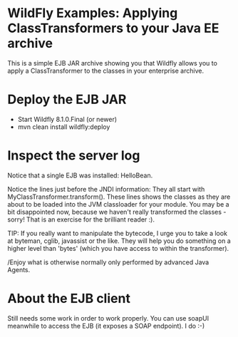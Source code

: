 WildFly Examples: Applying ClassTransformers to your Java EE archive 
========================
This is a simple EJB JAR archive showing you that Wildfly allows you to apply a ClassTransformer to the classes in your enterprise archive.
 
Deploy the EJB JAR 
========================
* Start Wildfly 8.1.0.Final (or newer)
* mvn clean install wildfly:deploy

Inspect the server log  
========================
Notice that a single EJB was installed: HelloBean.

Notice the lines just before the JNDI information: They all start with MyClassTransformer.transform(). 
These lines shows the classes as they are about to be loaded into the JVM classloader for your module.
You may be a bit disappointed now, because we haven't really transformed the classes - sorry!
That is an exercise for the brilliant reader :).

TIP: If you really want to manipulate the bytecode, I urge you to take a look at byteman, cglib, javassist or the like. 
They will help you do something on a higher level than 'bytes' (which you have access to within the transformer).

/Enjoy what is otherwise normally only performed by advanced Java Agents.  

About the EJB client  
========================
Still needs some work in order to work properly. 
You can use soapUI meanwhile to access the EJB (it exposes a SOAP endpoint).
I do :-) 